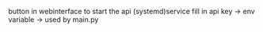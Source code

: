 button in webinterface to start the api (systemd)service
fill in api key -> env variable -> used by main.py